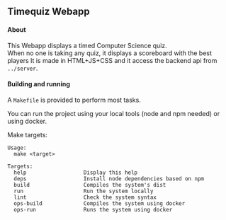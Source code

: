 ## Timequiz Webapp

#### About

This Webapp displays a timed Computer Science quiz.  
When no one is taking any quiz, it displays a scoreboard with the best players
It is made in HTML+JS+CSS and it access the backend api from `../server`.

#### Building and running

A `Makefile` is provided to perform most tasks.

You can run the project using your local tools (node and npm needed) or using docker.

Make targets:

    Usage:
      make <target>

    Targets:
      help                  Display this help
      deps                  Install node dependencies based on npm
      build                 Compiles the system's dist
      run                   Run the system locally
      lint                  Check the system syntax
      ops-build             Compiles the system using docker
      ops-run               Runs the system using docker
